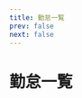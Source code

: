 ```yaml
---
title: 勤怠一覧
prev: false
next: false
---
```


<script setup>
  import Attendances from '.vitepress/theme/components/Attendances.vue'
</script>

<style>
  #VPContent {
    margin-top: -30px;
    margin-left: calc(45% - 50vw);
  }
  
  table {
    width: 125%;
    height: 480px;
  }

</style>

# 勤怠一覧

<Attendances />
